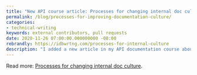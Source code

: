 ```yaml
---
title: "New API course article: Processes for changing internal doc culture"
permalink: /blog/processes-for-improving-documentation-culture/
categories:
- technical-writing
keywords: external contributors, pull requests
date: 2020-11-26 07:00:00.000000000 -08:00
rebrandly: https://idbwrtng.com/processes-for-internal-culture
description: "I added a new article in my API documentation course about processes for changing internal doc culture. One of the most influential aspects that will determine your experience as a technical writer is the company's documentation culture and environment. If you find yourself in an organization with a poor documentation culture, it can be difficult if not impossible to change it. Poor documentation culture/environments lead to a high turnover on doc teams, loss of motivation for existing writers (especially as their colleagues constantly leave, which increases the workload), and contributes to a downward spiral of tasks you can never quite get a handle on. In this topic, I outline six strategies you can implement to influence change in your company's documentation culture."
---
```


Read more: [Processes for changing internal doc culture](/learnapidoc/docapis_changing_internal_doc_culture.html).
